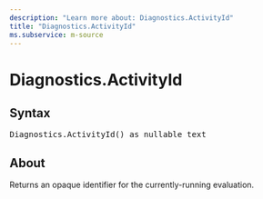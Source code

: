 ```yaml
---
description: "Learn more about: Diagnostics.ActivityId"
title: "Diagnostics.ActivityId"
ms.subservice: m-source
---
```

# Diagnostics.ActivityId

## Syntax

<pre>
Diagnostics.ActivityId() as nullable text
</pre>

## About

Returns an opaque identifier for the currently-running evaluation.
